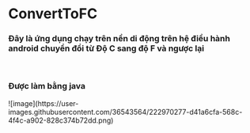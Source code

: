 # ConvertToFC

<h3>Đây là ứng dụng chạy trên nền di động trên hệ điều hành android chuyển đổi từ Độ C sang độ F và ngược lại</h3><br>
<h3>Được làm bằng java</h3>
![image](https://user-images.githubusercontent.com/36543564/222970277-d41a6cfa-568c-4f4c-a902-828c374b72dd.png)
